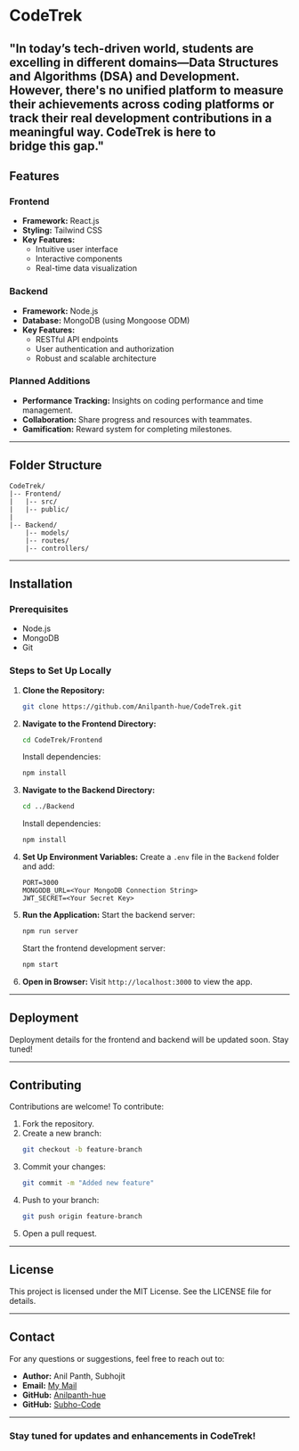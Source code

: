 # CodeTrek

"In today’s tech-driven world, students are excelling in different domains—Data Structures and Algorithms (DSA) and Development. However, there's no unified platform to measure their achievements across coding platforms or track their real development contributions in a meaningful way. **CodeTrek** is here to bridge this gap."
--- 

## Features

### Frontend
- **Framework:** React.js
- **Styling:** Tailwind CSS
- **Key Features:**
  - Intuitive user interface
  - Interactive components
  - Real-time data visualization

### Backend
- **Framework:** Node.js
- **Database:** MongoDB (using Mongoose ODM)
- **Key Features:**
  - RESTful API endpoints
  - User authentication and authorization
  - Robust and scalable architecture

### Planned Additions
- **Performance Tracking:** Insights on coding performance and time management.
- **Collaboration:** Share progress and resources with teammates.
- **Gamification:** Reward system for completing milestones.

---

## Folder Structure
```
CodeTrek/
|-- Frontend/
|   |-- src/
|   |-- public/
|
|-- Backend/
    |-- models/
    |-- routes/
    |-- controllers/
```

---

## Installation

### Prerequisites
- Node.js
- MongoDB
- Git

### Steps to Set Up Locally

1. **Clone the Repository:**
   ```bash
   git clone https://github.com/Anilpanth-hue/CodeTrek.git
   ```
2. **Navigate to the Frontend Directory:**
   ```bash
   cd CodeTrek/Frontend
   ```
   Install dependencies:
   ```bash
   npm install
   ```
3. **Navigate to the Backend Directory:**
   ```bash
   cd ../Backend
   ```
   Install dependencies:
   ```bash
   npm install
   ```
4. **Set Up Environment Variables:**
   Create a `.env` file in the `Backend` folder and add:
   ```env
   PORT=3000
   MONGODB_URL=<Your MongoDB Connection String>
   JWT_SECRET=<Your Secret Key>
   ```
5. **Run the Application:**
   Start the backend server:
   ```bash
   npm run server
   ```
   Start the frontend development server:
   ```bash
   npm start
   ```
6. **Open in Browser:**
   Visit `http://localhost:3000` to view the app.

---

## Deployment
Deployment details for the frontend and backend will be updated soon. Stay tuned!

---

## Contributing

Contributions are welcome! To contribute:
1. Fork the repository.
2. Create a new branch:
   ```bash
   git checkout -b feature-branch
   ```
3. Commit your changes:
   ```bash
   git commit -m "Added new feature"
   ```
4. Push to your branch:
   ```bash
   git push origin feature-branch
   ```
5. Open a pull request.

---

## License
This project is licensed under the MIT License. See the LICENSE file for details.

---

## Contact

For any questions or suggestions, feel free to reach out to:
- **Author:** Anil Panth, Subhojit
- **Email:** [My Mail](mailto:anilpanth44@gmail.com)
- **GitHub:** [Anilpanth-hue](https://github.com/Anilpanth-hue)
- **GitHub:** [Subho-Code](https://github.com/Subho-code)

---

### Stay tuned for updates and enhancements in CodeTrek!

